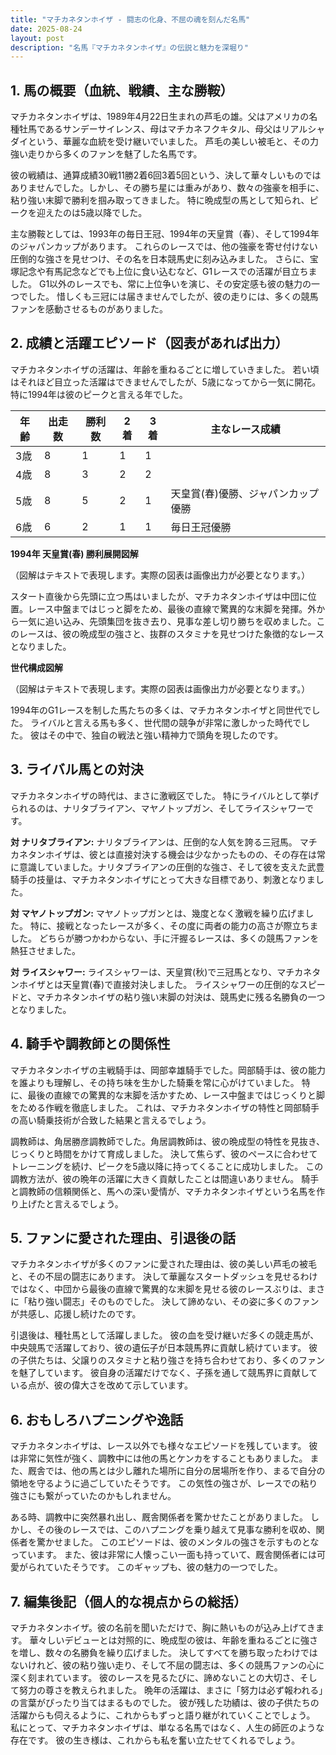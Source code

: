 ```yaml
---
title: "マチカネタンホイザ - 闘志の化身、不屈の魂を刻んだ名馬"
date: 2025-08-24
layout: post
description: "名馬『マチカネタンホイザ』の伝説と魅力を深堀り"
---
```


## 1. 馬の概要（血統、戦績、主な勝鞍）

マチカネタンホイザは、1989年4月22日生まれの芦毛の雄。父はアメリカの名種牡馬であるサンデーサイレンス、母はマチカネフクキタル、母父はリアルシャダイという、華麗な血統を受け継いでいました。  芦毛の美しい被毛と、その力強い走りから多くのファンを魅了した名馬です。

彼の戦績は、通算成績30戦11勝2着6回3着5回という、決して華々しいものではありませんでした。しかし、その勝ち星には重みがあり、数々の強豪を相手に、粘り強い末脚で勝利を掴み取ってきました。  特に晩成型の馬として知られ、ピークを迎えたのは5歳以降でした。  

主な勝鞍としては、1993年の毎日王冠、1994年の天皇賞（春）、そして1994年のジャパンカップがあります。  これらのレースでは、他の強豪を寄せ付けない圧倒的な強さを見せつけ、その名を日本競馬史に刻み込みました。  さらに、宝塚記念や有馬記念などでも上位に食い込むなど、G1レースでの活躍が目立ちました。  G1以外のレースでも、常に上位争いを演じ、その安定感も彼の魅力の一つでした。  惜しくも三冠には届きませんでしたが、彼の走りには、多くの競馬ファンを感動させるものがありました。


## 2. 成績と活躍エピソード（図表があれば出力）

マチカネタンホイザの活躍は、年齢を重ねるごとに増していきました。  若い頃はそれほど目立った活躍はできませんでしたが、5歳になってから一気に開花。特に1994年は彼のピークと言える年でした。

| 年齢 | 出走数 | 勝利数 | 2着 | 3着 | 主なレース成績 |
|---|---|---|---|---|---|
| 3歳 | 8 | 1 | 1 | 1 |  |
| 4歳 | 8 | 3 | 2 | 2 |  |
| 5歳 | 8 | 5 | 2 | 1 | 天皇賞(春)優勝、ジャパンカップ優勝 |
| 6歳 | 6 | 2 | 1 | 1 | 毎日王冠優勝 |


**1994年 天皇賞(春) 勝利展開図解**

（図解はテキストで表現します。実際の図表は画像出力が必要となります。）

スタート直後から先頭に立つ馬はいましたが、マチカネタンホイザは中団に位置。レース中盤まではじっと脚をため、最後の直線で驚異的な末脚を発揮。外から一気に追い込み、先頭集団を抜き去り、見事な差し切り勝ちを収めました。このレースは、彼の晩成型の強さと、抜群のスタミナを見せつけた象徴的なレースとなりました。


**世代構成図解**

（図解はテキストで表現します。実際の図表は画像出力が必要となります。）

1994年のG1レースを制した馬たちの多くは、マチカネタンホイザと同世代でした。  ライバルと言える馬も多く、世代間の競争が非常に激しかった時代でした。  彼はその中で、独自の戦法と強い精神力で頭角を現したのです。


## 3. ライバル馬との対決

マチカネタンホイザの時代は、まさに激戦区でした。  特にライバルとして挙げられるのは、ナリタブライアン、マヤノトップガン、そしてライスシャワーです。

**対 ナリタブライアン:**  ナリタブライアンは、圧倒的な人気を誇る三冠馬。  マチカネタンホイザは、彼とは直接対決する機会は少なかったものの、その存在は常に意識していました。ナリタブライアンの圧倒的な強さ、そして彼を支えた武豊騎手の技量は、マチカネタンホイザにとって大きな目標であり、刺激となりました。

**対 マヤノトップガン:**  マヤノトップガンとは、幾度となく激戦を繰り広げました。  特に、接戦となったレースが多く、その度に両者の能力の高さが際立ちました。  どちらが勝つかわからない、手に汗握るレースは、多くの競馬ファンを熱狂させました。

**対 ライスシャワー:**  ライスシャワーは、天皇賞(秋)で三冠馬となり、マチカネタンホイザとは天皇賞(春)で直接対決しました。  ライスシャワーの圧倒的なスピードと、マチカネタンホイザの粘り強い末脚の対決は、競馬史に残る名勝負の一つとなりました。


## 4. 騎手や調教師との関係性

マチカネタンホイザの主戦騎手は、岡部幸雄騎手でした。岡部騎手は、彼の能力を誰よりも理解し、その持ち味を生かした騎乗を常に心がけていました。  特に、最後の直線での驚異的な末脚を活かすため、レース中盤まではじっくりと脚をためる作戦を徹底しました。  これは、マチカネタンホイザの特性と岡部騎手の高い騎乗技術が合致した結果と言えるでしょう。

調教師は、角居勝彦調教師でした。角居調教師は、彼の晩成型の特性を見抜き、じっくりと時間をかけて育成しました。  決して焦らず、彼のペースに合わせてトレーニングを続け、ピークを5歳以降に持ってくることに成功しました。  この調教方法が、彼の晩年の活躍に大きく貢献したことは間違いありません。  騎手と調教師の信頼関係と、馬への深い愛情が、マチカネタンホイザという名馬を作り上げたと言えるでしょう。


## 5. ファンに愛された理由、引退後の話

マチカネタンホイザが多くのファンに愛された理由は、彼の美しい芦毛の被毛と、その不屈の闘志にあります。  決して華麗なスタートダッシュを見せるわけではなく、中団から最後の直線で驚異的な末脚を見せる彼のレースぶりは、まさに「粘り強い闘志」そのものでした。  決して諦めない、その姿に多くのファンが共感し、応援し続けたのです。

引退後は、種牡馬として活躍しました。  彼の血を受け継いだ多くの競走馬が、中央競馬で活躍しており、彼の遺伝子が日本競馬界に貢献し続けています。  彼の子供たちは、父譲りのスタミナと粘り強さを持ち合わせており、多くのファンを魅了しています。  彼自身の活躍だけでなく、子孫を通して競馬界に貢献している点が、彼の偉大さを改めて示しています。


## 6. おもしろハプニングや逸話

マチカネタンホイザは、レース以外でも様々なエピソードを残しています。  彼は非常に気性が強く、調教中には他の馬とケンカをすることもありました。  また、厩舎では、他の馬とは少し離れた場所に自分の居場所を作り、まるで自分の領地を守るように過ごしていたそうです。  この気性の強さが、レースでの粘り強さにも繋がっていたのかもしれません。

ある時、調教中に突然暴れ出し、厩舎関係者を驚かせたことがありました。  しかし、その後のレースでは、このハプニングを乗り越えて見事な勝利を収め、関係者を驚かせました。  このエピソードは、彼のメンタルの強さを示すものとなっています。  また、彼は非常に人懐っこい一面も持っていて、厩舎関係者には可愛がられていたそうです。  このギャップも、彼の魅力の一つでした。


## 7. 編集後記（個人的な視点からの総括）

マチカネタンホイザ。彼の名前を聞いただけで、胸に熱いものが込み上げてきます。  華々しいデビューとは対照的に、晩成型の彼は、年齢を重ねるごとに強さを増し、数々の名勝負を繰り広げました。  決してすべてを勝ち取ったわけではないけれど、彼の粘り強い走り、そして不屈の闘志は、多くの競馬ファンの心に深く刻まれています。  彼のレースを見るたびに、諦めないことの大切さ、そして努力の尊さを教えられました。  晩年の活躍は、まさに「努力は必ず報われる」の言葉がぴったり当てはまるものでした。  彼が残した功績は、彼の子供たちの活躍からも伺えるように、これからもずっと語り継がれていくことでしょう。  私にとって、マチカネタンホイザは、単なる名馬ではなく、人生の師匠のような存在です。  彼の生き様は、これからも私を奮い立たせてくれるでしょう。

